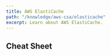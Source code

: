 ```yaml
---
title: AWS ElastiCache
path: "/knowledge/aws-csa/elasticache"
excerpt: Learn about AWS ElastiCache.
---
```


## Cheat Sheet
